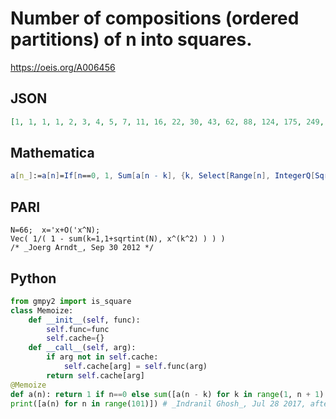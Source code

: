 # Number of compositions \(ordered partitions\) of n into squares\.
https://oeis.org/A006456
## JSON
```JSON
[1, 1, 1, 1, 2, 3, 4, 5, 7, 11, 16, 22, 30, 43, 62, 88, 124, 175, 249, 354, 502, 710, 1006, 1427, 2024, 2870, 4068, 5767, 8176, 11593, 16436, 23301, 33033, 46832, 66398, 94137, 133462, 189211, 268252, 380315, 539192, 764433, 1083764, 1536498, 2178364]
```
## Mathematica
```Mathematica
a[n_]:=a[n]=If[n==0, 1, Sum[a[n - k], {k, Select[Range[n], IntegerQ[Sqrt[#]] &]}]]; Table[a[n], {n,0,  100}] (* _Indranil Ghosh_, Jul 28 2017, after _David W. Wilson_'s formula *)
```
## PARI
```PARI
N=66;  x='x+O('x^N);
Vec( 1/( 1 - sum(k=1,1+sqrtint(N), x^(k^2) ) ) )
/* _Joerg Arndt_, Sep 30 2012 */
```
## Python
```Python
from gmpy2 import is_square
class Memoize:
    def __init__(self, func):
        self.func=func
        self.cache={}
    def __call__(self, arg):
        if arg not in self.cache:
            self.cache[arg] = self.func(arg)
        return self.cache[arg]
@Memoize
def a(n): return 1 if n==0 else sum([a(n - k) for k in range(1, n + 1) if is_square(k)])
print([a(n) for n in range(101)]) # _Indranil Ghosh_, Jul 28 2017, after _David W. Wilson_'s formula
```
